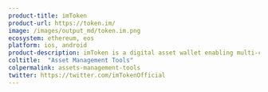 ```yaml
---
product-title: imToken
product-url: https://token.im/
image: /images/output_md/token.im.png
ecosystem: ethereum, eos
platform: ios, android
product-description: imToken is a digital asset wallet enabling multi-chain asset management, dApp browsing and exchange of value. [Interview with imToken](/imtoken).
coltitle:  "Asset Management Tools"
colpermalink: assets-management-tools
twitter: https://twitter.com/imTokenOfficial
---
```

